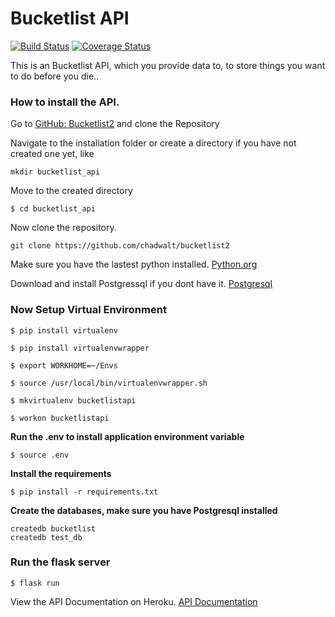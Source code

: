 # Bucketlist API

[![Build Status](https://travis-ci.org/chadwalt/bucketlist2.svg?branch=master)](https://travis-ci.org/chadwalt/bucketlist2) [![Coverage Status](https://coveralls.io/repos/github/chadwalt/bucketlist2/badge.svg?branch=master)](https://coveralls.io/github/chadwalt/bucketlist2?branch=master)

This is an Bucketlist API, which you provide data to, to store things you want to do before you die..

### How to install the API.

Go to [GitHub: Bucketlist2](https://github.com/chadwalt/bucketlist2 "Buketlist2") and clone the Repository

Navigate to the installation folder or create a directory if you have not created one yet, like

```
mkdir bucketlist_api
```

Move to the created directory

```
$ cd bucketlist_api
```

Now clone the repository.

```
git clone https://github.com/chadwalt/bucketlist2
```

Make sure you have the lastest python installed. [Python.org](https://www.python.org/downloads/)

Download and install Postgressql if you dont have it. [Postgresql](https://www.postgresql.org/download/)

### Now Setup Virtual Environment

```
$ pip install virtualenv
```

```
$ pip install virtualenvwrapper
```

```
$ export WORKHOME=~/Envs
```

```
$ source /usr/local/bin/virtualenvwrapper.sh
```

```
$ mkvirtualenv bucketlistapi
```

```
$ workon bucketlistapi
```

**Run the .env to install application environment variable**

```
$ source .env
```

**Install the requirements**
```
$ pip install -r requirements.txt
```

**Create the databases, make sure you have Postgresql installed**
```
createdb bucketlist
createdb test_db
```

### Run the flask server

```
$ flask run
```

View the API Documentation on Heroku. [API Documentation](https://mybucketlist-api.herokuapp.com/apidocs/)
